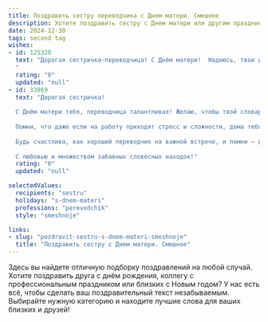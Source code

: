 ```yaml
---
title: Поздравить сестру переводчика с Днем матери. Смешное
description: Хотите поздравить сестру с Днем матери или другим праздником? Наш ИИ создаст незабываемое поздравление, а вы обязательно выделитесь среди других.  
date: 2024-12-30
tags: second tag
wishes:
- id: 125320
  text: "Дорогая сестричка-переводчица! С Днём матери!  Надеюсь, твои дети переводят твои указания не хуже, чем ты — сложные тексты. Главное, чтобы  их \"маминский\"  перевод  был  всегда  понятным и  ласковым!  Поздравляю с праздником и желаю тебе сил, терпения (много терпения!) и чтобы сегодня тебя переводили на режим \"полного отдыха\"!
  "
  rating: "0"
  updated: "null"
- id: 33869
  text: "Дорогая сестричка!
  
  С Днём матери тебя, переводчица талантливая! Желаю, чтобы твой словарный запас никогда не исчерпался, а переводчики на свете были бы такие же ловкие, как ты в умении разгадывать загадки материнства. Пусть у тебя всегда будет достаточно \"грамматических\" сил, чтобы справляться с нашими \"лексикумами\"!
  
  Помни, что даже если на работу приходят стресс и сложности, дома тебя всегда ждут \"интервью\" с обнимашками и \"переводы\" вкусных блюд на тему \"что готовить сегодня\".
  
  Будь счастлива, как хороший переводчик на важной встрече, и помни – даже если иногда мы поправляем друг друга, это не ошибка, а творчество!
  
  С любовью и множеством забавных словесных находок!"
  rating: "0"
  updated: "null"

selectedValues:
  recipients: "sestru"
  holidays: "s-dnem-materi"
  professions: "perevodchik"
  style: "smeshnoje"

links:
- slug: "pozdravit-sestru-s-dnem-materi-smeshnoje"
  title: "Поздравить сестру с Днем матери. Смешное"
---
```


Здесь вы найдете отличную подборку поздравлений на любой случай.
Хотите поздравить друга с днём рождения, коллегу с профессиональным праздником или близких с Новым годом? У нас есть всё, чтобы сделать ваш поздравительный текст незабываемым. Выбирайте нужную категорию и находите лучшие слова для ваших близких и друзей!
